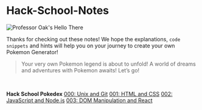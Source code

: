 # Hack-School-Notes

<img src=https://i.ytimg.com/vi/zGZxE017zFM/maxresdefault.jpg alt="Professor Oak's Hello There" align=center>

Thanks for checking out these notes! We hope the explanations, `code snippets` and hints will help you on your journey to create your own Pokemon Generator!

> Your very own Pokemon legend is about to unfold!
> A world of dreams and adventures with Pokemon awaits! Let’s go!

<br>

<b>Hack School Pokedex</b>
<a href="https://github.com/emchin/Hack-School-Notes/blob/master/000:%20Unix%20and%20Git.md">000: Unix and Git</a>
<a href="https://github.com/emchin/Hack-School-Notes/blob/master/001:%20HTML%20and%20CSS.md">001: HTML and CSS</a>
<a href="https://github.com/emchin/Hack-School-Notes/blob/master/002:%20Javascript%20and%20Node.js.md">002: JavaScript and Node.js</a>
<a href="https://github.com/emchin/Hack-School-Notes/blob/master/003:%20DOM%20and%20Javascript.md">003: DOM Manipulation and React</a>
